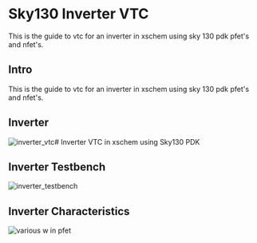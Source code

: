 # Sky130 Inverter VTC

This is the guide to vtc for an inverter in xschem using sky 130 pdk pfet's and nfet's.
## Intro
This is the guide to vtc for an inverter in xschem using sky 130 pdk pfet's and nfet's.

## Inverter 

![inverter_vtc](https://github.com/Justsomebody1234/Sky130_PDK_INV_VTC/assets/122702130/971d65b1-3c14-4053-add6-bb1df587bb41)# Inverter VTC in xschem using Sky130 PDK

## Inverter Testbench

![inverter_testbench](https://github.com/Justsomebody1234/Sky130_PDK_INV_VTC/assets/122702130/c88dd5ad-b83e-4ae2-983f-90859fd82aec)


## Inverter Characteristics
![various w in pfet](https://github.com/Justsomebody1234/Sky130_PDK_INV_VTC/assets/122702130/17ad9e70-3bc6-493a-8d36-72e71227f3a9)


